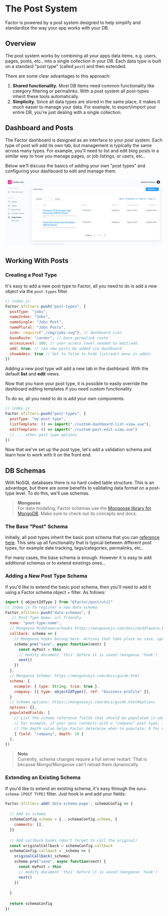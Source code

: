 # The Post System

Factor is powered by a post system designed to help simplify and standardize the way your app works with your DB.

## Overview

The post system works by combining all your apps data items, e.g. users, pages, posts, etc.. into a single collection in your DB. Each data type is built on a standard "post type" (called `post`) and then extended.

There are some clear advantages to this approach:

1. **Shared functionality.** Most DB items need common functionality like category filtering or permalinks. With a post system all post-types inherit these tools automatically.
1. **Simplicity.** Since all data types are stored in the same place, it makes it much easier to manage your data. For example, to export/import your entire DB, you're just dealing with a single collection.

## Dashboard and Posts

The Factor dashboard is designed as an interface to your post system. Each type of post will add its own tab, but management is typically the same across many types. For example, you'll need to list and edit blog posts in a similar way to how you manage pages, or job listings, or users, etc..

Below we'll discuss the basics of adding your own "post types" and configuring your dashboard to edit and manage them.

![Dashboard Post List View](./img/dashboard-post-type.jpg)

## Working With Posts

### Creating a Post Type

It's easy to add a new post type to Factor, all you need to do is add a new object via the `post-types` filter.

```js
// index.js
Factor.$filters.push("post-types", {
  postType: "jobs",
  nameIndex: "Jobs",
  nameSingle: "Jobs Post",
  namePlural: "Jobs Posts",
  icon: require("./img/jobs.svg"), // dashboard icon
  baseRoute: "career", // base permalink route
  accessLevel: 100, // user access level needed to edit/add
  add: true, // can new posts be added via dashboard
  showAdmin: true // Set to false to hide list/edit menu in admin
})
```

Adding a new post type will add a new tab in the dashboard. With the default **list** and **edit** views.

Now that you have your post type, it is possible to easily override the dashboard editing templates if you need custom functionality.

To do so, all you need to do is add your own components:

```js
// index.js
Factor.$filters.push("post-types", {
  postType: "my-post-type",
  listTemplate: () => import("./custom-dashboard-list-view.vue"),
  editTemplate: () => import("./custom-post-edit-view.vue")
  // ... other post type options
})
```

Now that we've set up the post type, let's add a validation schema and learn how to work with it on the front end.

## DB Schemas

With NoSQL databases there is no hard coded table structure. This is an advantage, but there are some benefits to validating data format on a post-type level. To do this, we'll use schemas.

> **Mongoose** <br>For data modeling, Factor schemas use the [Mongoose library for MongoDB](https://mongoosejs.com). Make sure to check out its concepts and docs.

### The Base "Post" Schema

Initially, all post types inherit the basic post schema that you can [reference here](https://github.com/fiction-com/factor/blob/master/%40factor/%40core/post/schema.js). This sets up all functionality that is typical between different post types, for example date tracking, tags/categories, permalinks, etc..

For many cases, the base schema is enough. However it is easy to add additional schemas or to extend existings ones...

### Adding a New Post Type Schema

If you'd like to extend the basic post schema, then you'll need to add it using a Factor schema object + filter. As follows:

```js
import { objectIdType } from "@factor/post/util"
// index.js To register a new data schema
Factor.$filters.push("data-schemas", {
   // Post Type Name: url friendly
  name: "post-type-name",
  // Mongoose Middleware/hooks https://mongoosejs.com/docs/middleware.html
  callback: schema => {
    // Mongoose hooks belong here. Actions that take place on save, update, etc.
    schema.pre("save", async function(next) {
      const myPost = this
      // modify document 'this' before it is saved (mongoose 'hook')
      next()
    })
  },
  // Mongoose Schema: https://mongoosejs.com/docs/guide.html
  schema: {
    example: { type: String, trim: true },
    company: [{ type: objectIdType(), ref: "business-profile" }],
  }
  // Schema options: https://mongoosejs.com/docs/guide.html#options
  options: {},
  populatedFields: [
    // List the schema reference fields that should be populated in addition to the post
    // For example, if your post connects with a "company" post type, it would retrieve those posts as well
    // the depth value helps Factor determine when to populate: 0 for no population, 100 for all. Default 20
    { field: "company", depth: 10 }
  ],
})
```

> **Note**<br> Currently, schema changes require a full server restart. That is because Mongo/Mongoose can't reload them dynamically.

### Extending an Existing Schema

If you'd like to extend an existing schema, it's easy through the `data-schema-[POST TYPE]` filter. Just hook in and add your fields:

```js
Factor.$filters.add('data-schema-page', schemaConfig => {

  // Add to schema
  schemaConfig.schema = {...schemaConfig.schema, {
    comments: [],
  }}

  // Add callback hooks (don't forget to call the original)
  const originalCallback = schemaConfig.callback
  schemaConfig.callback = _schema => {
    originalCallback(_schema)
    schema.pre("save", async function(next) {
      const myPost = this
      // modify document 'this' before it is saved (mongoose 'hook')
      next()
    })

  }

  return schemaConfig
})
```

